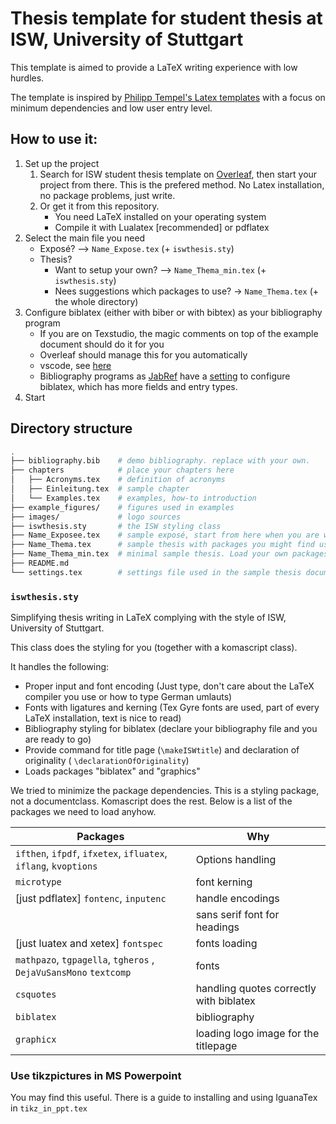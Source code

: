 # Thesis template for student thesis at ISW, University of Stuttgart

This template is aimed to provide a LaTeX writing experience with low hurdles.

The template is inspired by [Philipp Tempel's Latex templates](https://github.com/iswunistuttgart/latex-templates) with a focus on minimum dependencies and low user entry level.

## How to use it:

1. Set up the project
   1. Search for ISW student thesis template on [Overleaf](https://www.overleaf.com/latex/templates/isw-student-thesis/xjwkfntnwrwc), then start your project from there. This is the prefered method. No Latex installation, no package problems, just write.
   2. Or get it from this repository.
      - You need LaTeX installed on your operating system
      - Compile it with Lualatex [recommended] or pdflatex
2. Select the main file you need
   - Exposé? --> `Name_Expose.tex` (+ `iswthesis.sty`)
   - Thesis?
     - Want to setup your own? --> `Name_Thema_min.tex` (+ `iswthesis.sty`)
     - Nees suggestions which packages to use? -> `Name_Thema.tex` (+ the whole directory)
3. Configure biblatex (either with biber or with bibtex) as your bibliography program
   - If you are on Texstudio, the magic comments on top of the example document should do it for you
   - Overleaf should manage this for you automatically
   - vscode, see [here](https://tex.stackexchange.com/questions/459640/implementing-biber-for-biblatex-in-microsoft-visual-studio-code)
   - Bibliography programs as [JabRef](https://docs.jabref.org/installation) have a [setting](https://docs.jabref.org/cite/bibtex-and-biblatex) to configure biblatex, which has more fields and entry types.
3. Start

## Directory structure

```sh
.
├── bibliography.bib    # demo bibliography. replace with your own.
├── chapters            # place your chapters here
│   ├── Acronyms.tex    # definition of acronyms
│   ├── Einleitung.tex  # sample chapter
│   └── Examples.tex    # examples, how-to introduction
├── example_figures/    # figures used in examples
├── images/             # logo sources
├── iswthesis.sty       # the ISW styling class
├── Name_Exposee.tex    # sample exposé, start from here when you are writing one.
├── Name_Thema.tex      # sample thesis with packages you might find useful
├── Name_Thema_min.tex  # minimal sample thesis. Load your own packages
├── README.md
└── settings.tex        # settings file used in the sample thesis document

```

### `iswthesis.sty`

Simplifying thesis writing in LaTeX complying with the style of ISW, University of Stuttgart.

This class does the styling for you (together with a komascript class).

It handles the following:

- Proper input and font encoding (Just type, don't care about the LaTeX compiler you use or how to type German umlauts)
- Fonts with ligatures and kerning (Tex Gyre fonts are used, part of every LaTeX installation, text is nice to read)
- Bibliography styling for biblatex (declare your bibliography file and you are ready to go)
- Provide command for title page (`\makeISWtitle`) and declaration of originality ( `\declarationOfOriginality`)
- Loads packages "biblatex" and "graphics"

We tried to minimize the package dependencies. This is a styling package, not a documentclass. Komascript does the rest.
Below is a list of the packages we need to load anyhow.

| Packages                                                        | Why                                     |
| --------------------------------------------------------------- | --------------------------------------- |
| `ifthen`, `ifpdf`, `ifxetex`, `ifluatex`, `iflang`, `kvoptions` | Options handling                        |
| `microtype`                                                     | font kerning                            |
| [just pdflatex] `fontenc`, `inputenc`                           | handle encodings                        |
|                                                                 | sans serif font for headings            |
| [just luatex and xetex] `fontspec`                              | fonts loading                           |
| `mathpazo`, `tgpagella`, `tgheros` , `DejaVuSansMono` `textcomp`| fonts                                   |
| `csquotes`                                                      | handling quotes correctly with biblatex |
| `biblatex`                                                      | bibliography                            |
| `graphicx`                                                      | loading logo image for the titlepage    |

### Use tikzpictures in MS Powerpoint
You may find this useful. There is a guide to installing and using IguanaTex in `tikz_in_ppt.tex`
